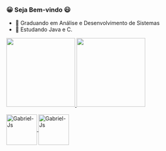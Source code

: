 ### 😀 Seja Bem-vindo 😃

- 📘 Graduando em Análise e Desenvolvimento de Sistemas
- 🎈 Estudando Java e C.

<div>
  <a href="https://github.com/Ga-Rasquinho">
  <img height="180em" src="https://github-readme-stats.vercel.app/api?username=Ga-Rasquinho&show_icons=true&theme=vision-friendly-dark&include_all_commits=true&count_private=true"/>
  <img height="180em" src="https://github-readme-stats.vercel.app/api/top-langs/?username=Ga-Rasquinho&layout=compact&langs_count=16&theme=vision-friendly-dark"/>
</div>
  
  <div style="display : inline_block" border-radius:"30%"><br>
    <img align="center" alt="Gabriel-Js" height="80" width="80" src="https://cdn.jsdelivr.net/gh/devicons/devicon/icons/java/java-plain.svg" />
    <img align="center" alt="Gabriel-Js" height="80" width="80" src="https://cdn.jsdelivr.net/gh/devicons/devicon/icons/c/c-original.svg" />

  </div>
 
                                                                                                                                                                                                                                                  
